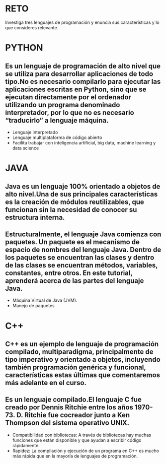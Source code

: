 # RETO
Investiga tres lenguajes de programación y enuncia sus características y lo que consideres relevante.

# PYTHON 
## Es un lenguaje de programación de alto nivel que se utiliza para desarrollar aplicaciones de todo tipo.No es necesario compilarlo para ejecutar las aplicaciones escritas en Python, sino que se ejecutan directamente por el ordenador utilizando un programa denominado interpretador, por lo que no es necesario “traducirlo” a lenguaje máquina. 
* Lenguaje interpretado
* Lenguaje multiplataforma de código abierto 
* Facilita trabajar con inteligencia artificial, big data, machine learning y data science

# JAVA 
## Java es un lenguaje 100% orientado a objetos de alto nivel.Una de sus principales características es la creación de módulos reutilizables, que funcionan sin la necesidad de conocer su estructura interna.
## Estructuralmente, el lenguaje Java comienza con paquetes. Un paquete es el mecanismo de espacio de nombres del lenguaje Java. Dentro de los paquetes se encuentran las clases y dentro de las clases se encuentran métodos, variables, constantes, entre otros. En este tutorial, aprenderá acerca de las partes del lenguaje Java.
* Máquina Virtual de Java (JVM).
* Manejo de paquetes

# C++
## C++ es un ejemplo de lenguaje de programación compilado, multiparadigma, principalmente de tipo imperativo y orientado a objetos, incluyendo también programación genérica y funcional, características estas últimas que comentaremos más adelante en el curso.
## Es un lenguaje compilado.El lenguaje C fue creado por Dennis Ritchie entre los años 1970-73. D. Ritchie fue cocreador junto a Ken Thompson del sistema operativo UNIX.
* Compatibilidad con bibliotecas: A través de bibliotecas hay muchas funciones que están disponible y que ayudan a escribir código rápidamente.
* Rapidez: La compilación y ejecución de un programa en C++ es mucho más rápida que en la mayoría de lenguajes de programación.
